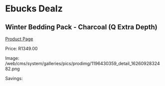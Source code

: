 
# Ebucks Dealz
## Winter Bedding Pack - Charcoal (Q Extra Depth)
[Product Page](https://www.ebucks.com/web/shop/productSelected.do?prodId=1196430359&catId=704984344)

Price: R1349.00

Image: /web/cms/system/galleries/pics/prodimg/1196430359_detail_1626092832482.png

Savings: 


	